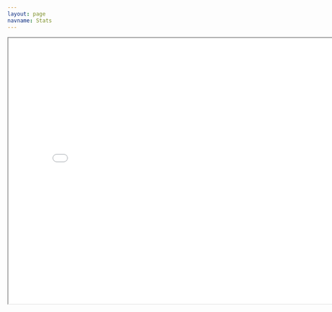 ```yaml
---
layout: page
navname: Stats
---
```

<center>
	<iframe id="inlineFrameExample"
		title="Inline Frame Example"
		width="800"
		height="600"
		src="stats_old.html">
	</iframe>
</center>
